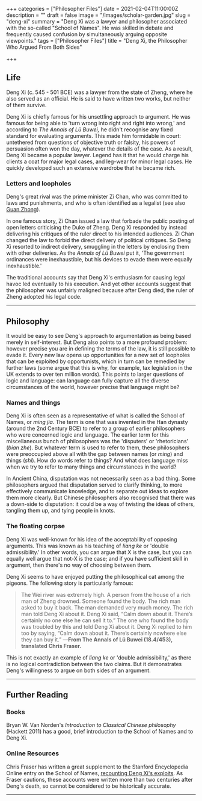 +++
categories = ["Philosopher Files"]
date = 2021-02-04T11:00:00Z
description = ""
draft = false
image = "/images/scholar-garden.jpg"
slug = "deng-xi"
summary = "Deng Xi was a lawyer and philosopher associated with the so-called \"School of Names\". He was skilled in debate and frequently caused confusion by simultaneously arguing opposite viewpoints."
tags = ["Philosopher Files"]
title = "Deng Xi, the Philosopher Who Argued From Both Sides"

+++


## **Life**

Deng Xi (c. 545 - 501 BCE) was a lawyer from the state of Zheng, where he also served as an official. He is said to have written two works, but neither of them survive.

Deng Xi is chiefly famous for his unsettling approach to argument. He was famous for being able to 'turn wrong into right and right into wrong,' and according to _The Annals of Lü Buwei,_ he didn't recognise any fixed standard for evaluating arguments. This made him formidable in court: untethered from questions of objective truth or falsity, his powers of persuasion often won the day, whatever the details of the case. As a result, Deng Xi became a popular lawyer. Legend has it that he would charge his clients a coat for major legal cases, and leg-wear for minor legal cases. He quickly developed such an extensive wardrobe that he became rich.

### **Letters and loopholes**

Deng's great rival was the prime minister Zi Chan, who was committed to laws and punishments, and who is often identified as a legalist (see also [Guan Zhong](/guan-zhong)).

In one famous story, Zi Chan issued a law that forbade the public posting of open letters criticising the Duke of Zheng. Deng Xi responded by instead delivering his critiques of the ruler direct to his intended audiences. Zi Chan changed the law to forbid the direct delivery of political critiques. So Deng Xi resorted to indirect delivery, smuggling in the letters by enclosing them with other deliveries. As the _Annals of Lü Buwei_ put it, 'The government ordinances were inexhaustible, but his devices to evade them were equally inexhaustible.'

The traditional accounts say that Deng Xi's enthusiasm for causing legal havoc led eventually to his execution. And yet other accounts suggest that the philosopher was unfairly maligned because after Deng died, the ruler of Zheng adopted his legal code.

---

## **Philosophy**

It would be easy to see Deng's approach to argumentation as being based merely in self-interest. But Deng also points to a more profound problem: however precise you are in defining the terms of the law, it is still possible to evade it. Every new law opens up opportunities for a new set of loopholes that can be exploited by opportunists, which in turn can be remedied by further laws (some argue that this is why, for example, tax legislation in the UK extends to over ten million words). This points to larger questions of logic and language: can language can fully capture all the diverse circumstances of the world, however precise that language might be?

### Names and things

Deng Xi is often seen as a representative of what is called the School of Names, or _ming jia_. The term is one that was invented in the Han dynasty (around the 2nd Century BCE) to refer to a group of earlier philosophers who were concerned logic and language. The earlier term for this miscellaneous bunch of philosophers was the 'disputers' or 'rhetoricians' (_bian zhe_). But whatever term is used to refer to them, these philosophers were preoccupied above all with the gap between names (or _ming_) and things (_shi_). How do words refer to things? And what does language miss when we try to refer to many things and circumstances in the world?

In Ancient China, disputation was not necessarily seen as a bad thing. Some philosophers argued that disputation served to clarify thinking, to more effectively communicate knowledge, and to separate out ideas to explore them more clearly. But Chinese philosophers also recognised that there was a down-side to disputation: it could be a way of twisting the ideas of others, tangling them up, and tying people in knots.

### The floating corpse

Deng Xi was well-known for his idea of the acceptability of opposing arguments. This was known as his teaching of _liang ke_ or 'double admissibility.' In other words, you can argue that X is the case, but you can equally well argue that not-X is the case; and if you have sufficient skill in argument, then there's no way of choosing between them.

Deng Xi seems to have enjoyed putting the philosophical cat among the pigeons. The following story is particularly famous:

> The Wei river was extremely high. A person from the house of a rich man of Zheng drowned. Someone found the body. The rich man asked to buy it back. The man demanded very much money. The rich man told Deng Xi about it. Deng Xi said, “Calm down about it. There’s certainly no one else he can sell it to.” The one who found the body was troubled by this and told Deng Xi about it. Deng Xi replied to him too by saying, “Calm down about it. There’s certainly nowhere else they can buy it.” —**From The Annals of Lü Buwei (18.4/453), translated Chris Fraser.**

This is not exactly an example of _liang ke_ or 'double admissibility,' as there is no logical contradiction between the two claims. But it demonstrates Deng's willingness to argue on both sides of an argument.

---

## **Further Reading**

### **Books**

Bryan W. Van Norden's _Introduction to Classical Chinese philosophy_ (Hackett 2011) has a good, brief introduction to the School of Names and to Deng Xi.

### **Online Resources**

Chris Fraser has written a great supplement to the Stanford Encyclopedia Online entry on the School of Names, [recounting Deng Xi's exploits](https://plato.stanford.edu/entries/school-names/exploits.html). As Fraser cautions, these accounts were written more than two centuries after Deng's death, so cannot be considered to be historically accurate.

---







